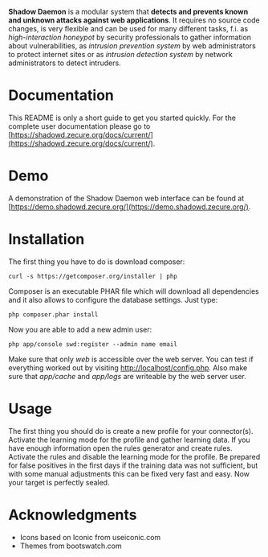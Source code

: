 **Shadow Daemon** is a modular system that **detects and prevents known and unknown attacks against web applications**. It requires no source code changes, is very flexible and can be used for many different tasks, f.i. as *high-interaction honeypot* by security professionals to gather information about vulnerabilities, as *intrusion prevention system* by web administrators to protect internet sites or as *intrusion detection system* by network administrators to detect intruders.

# Documentation
This README is only a short guide to get you started quickly. For the complete user documentation please go to [https://shadowd.zecure.org/docs/current/](https://shadowd.zecure.org/docs/current/).

# Demo
A demonstration of the Shadow Daemon web interface can be found at [https://demo.shadowd.zecure.org/](https://demo.shadowd.zecure.org/).

# Installation
The first thing you have to do is download composer:
```
curl -s https://getcomposer.org/installer | php
```

Composer is an executable PHAR file which will download all dependencies and it also allows to configure the database settings. Just type:
```
php composer.phar install
```

Now you are able to add a new admin user:
```
php app/console swd:register --admin name email
```

Make sure that only *web* is accessible over the web server. You can test if everything worked out by visiting [http://localhost/config.php](http://localhost/config.php). Also make sure that *app/cache* and *app/logs* are writeable by the web server user.

# Usage
The first thing you should do is create a new profile for your connector(s). Activate the learning mode for the profile and gather learning data. If you have enough information open the rules generator and create rules. Activate the rules and disable the learning mode for the profile. Be prepared for false positives in the first days if the training data was not sufficient, but with some manual adjustments this can be fixed very fast and easy. Now your target is perfectly sealed.

# Acknowledgments
- Icons based on Iconic from useiconic.com
- Themes from bootswatch.com
